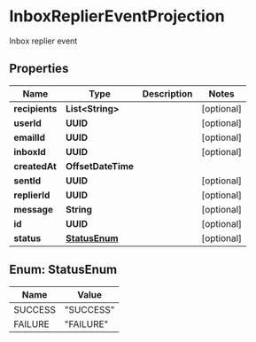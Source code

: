 

# InboxReplierEventProjection

Inbox replier event

## Properties

| Name | Type | Description | Notes |
|------------ | ------------- | ------------- | -------------|
|**recipients** | **List&lt;String&gt;** |  |  [optional] |
|**userId** | **UUID** |  |  [optional] |
|**emailId** | **UUID** |  |  [optional] |
|**inboxId** | **UUID** |  |  [optional] |
|**createdAt** | **OffsetDateTime** |  |  |
|**sentId** | **UUID** |  |  [optional] |
|**replierId** | **UUID** |  |  [optional] |
|**message** | **String** |  |  [optional] |
|**id** | **UUID** |  |  [optional] |
|**status** | [**StatusEnum**](#StatusEnum) |  |  [optional] |



## Enum: StatusEnum

| Name | Value |
|---- | -----|
| SUCCESS | &quot;SUCCESS&quot; |
| FAILURE | &quot;FAILURE&quot; |



